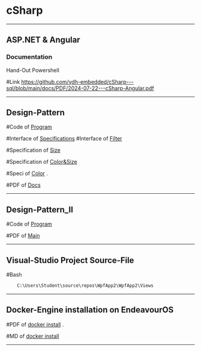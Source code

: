 # cSharp

_______________________________________________

## ASP.NET &  Angular

### Documentation

Hand-Out Powershell

#Link  https://github.com/ydh-embedded/cSharp---sql/blob/main/docs/PDF/2024-07-22---cSharp-Angular.pdf

______________________________________________

## Design-Pattern

#Code of [Program](https://github.com/ydh-embedded/cSharp---sql/blob/main/Rider/DesignPattern/Program.cs)

#Interface of [Specifications](https://github.com/ydh-embedded/cSharp---sql/blob/main/Rider/DesignPattern/ISpecification.cs) 
#Interface of [Filter](https://github.com/ydh-embedded/cSharp---sql/blob/main/Rider/DesignPattern/IFilter.cs) 

#Specification of [Size](https://github.com/ydh-embedded/cSharp---sql/blob/main/Rider/DesignPattern/Specifications/SizeSpecification.cs)

#Specification of [Color&Size](https://github.com/ydh-embedded/cSharp---sql/blob/main/Rider/DesignPattern/Specifications/ColorAndSizeSpecification.cs) 

#Speci of [Color](https://github.com/ydh-embedded/cSharp---sql/blob/main/Rider/DesignPattern/Specifications/ColorSpecification.cs)
.

#PDF of [Docs](https://github.com/ydh-embedded/cSharp---sql/blob/main/docs/PDF/2024-07-22---SQL-cSahrp.pdf)

______________________________________________

## Design-Pattern_II

#Code of [Program](https://github.com/ydh-embedded/cSharp---sql/blob/main/Rider/DesignPattern_II/Program.cs)

#PDF of [Main](https://github.com/ydh-embedded/cSharp---sql/blob/main/docs/PDF/2024-07-26---cSharp_DesignPattern_II.pdf)

_______________________________________________


## Visual-Studio Project Source-File

#Bash
````bash
	C:\Users\Student\source\repos\WpfApp2\WpfApp2\Views
````



_______________________________________________

## Docker-Engine installation on EndeavourOS

#PDF of [docker install](https://github.com/ydh-embedded/cSharp---sql/blob/main/docs/PDF/2024-07-24---docker-install.pdf)
.

#MD of [docker install](https://github.com/ydh-embedded/cSharp---sql/blob/main/docs/Obsidian/2024-07-24---docker-install.md)


_______________________________________________
